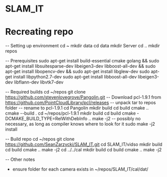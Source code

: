 # SLAM_IT



# Recreating repo
-- Setting up environment
cd ~
mkdir data
cd data
mkdir Server
cd ..
mkdir repos

-- Prerequisites
sudo apt-get install build-essential cmake golang &&
sudo apt-get install libsuitesparse-dev libeigen3-dev libboost-all-dev &&
sudo apt-get install libopencv-dev &&
sudo apt-get install libglew-dev
sudo apt-get install libpython2.7-dev
sudo apt-get install libboost-all-dev libeigen3-dev libflann-dev libvtk7-dev

-- Required builds
cd ~/repos
git clone https://github.com/stevenlovegrove/Pangolin.git
-- Download pcl-1.9.1 from https://github.com/PointCloudLibrary/pcl/releases
-- unpack tar to repos folder
-- rename to pcl-1.9.1
cd Pangolin
mkdir build
cd build
cmake ..
cmake --build .
cd ~/repos/pcl-1.9.1
mkdir build
cd build
cmake -DCMAKE_BUILD_TYPE=RelWithDebInfo ..
make -j2
-- possibly no necessary, as long as compiler knows where to look for it
sudo make -j2 install

-- Build repo
cd ~/repos
git clone https://github.com/SeanZarzycki/SLAM_IT.git
cd SLAM_IT/vidso
mkdir build
cd build
cmake ..
make -j2
cd ../../cal
mkdir build
cd build
cmake ..
make -j2

-- Other notes
- ensure folder for each camera exists in ~/repos/SLAM_IT/cal/dat/

